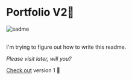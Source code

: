 # Portfolio V2💫

![sadme](https://user-images.githubusercontent.com/78084828/134413246-edf51b3a-736d-4c2a-a42b-6306d6372d4f.png)

\
I'm trying to figure out how to write this readme.

_Please visit later, will you?_


[Check out](https://github.com/shubhamashish33/aboutme) version 1 💙
